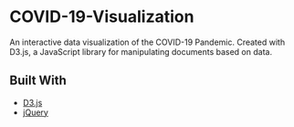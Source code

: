 # COVID-19-Visualization

An interactive data visualization of the COVID-19 Pandemic.
Created with D3.js, a JavaScript library for manipulating documents based on data.

## Built With

* [D3.js](https://d3js.org/)
* [jQuery](https://jquery.com/)



